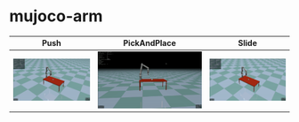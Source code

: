 # mujoco-arm

| Push | PickAndPlace | Slide |
|-----------------------|-----------------------|-----------------------|
| ![](figures/push.gif) | ![](figures/pap.gif) | ![](figures/slide.gif) |
